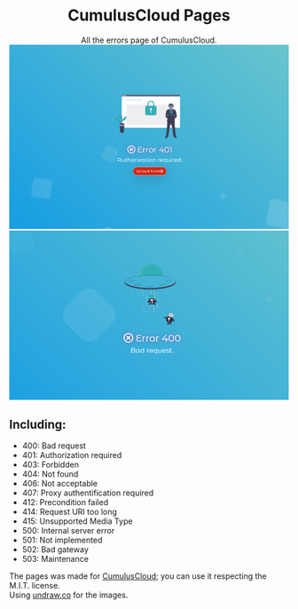 <h1 align="center">CumulusCloud Pages</h1>
<p align="center">
    All the errors page of CumulusCloud.
    <img src="docs/1.png" alt="Error 401" width="900px"/> <br /> <img src="docs/2.png" alt="Error 400" width="900px"/>
</p>

<h2>Including:</h2>
    <ul>
        <li>400: Bad request</li>
        <li>401: Authorization required</li>
        <li>403: Forbidden</li>
        <li>404: Not found</li>
        <li>406: Not acceptable</li> 
        <li>407: Proxy authentification required</li>
        <li>412: Precondition failed</li>
        <li>414: Request URI too long</li>
        <li>415: Unsupported Media Type</li>
        <li>500: Internal server error</li>
        <li>501: Not implemented</li>
        <li>502: Bad gateway</li>
        <li>503: Maintenance</li>
    </ul>

<p>The pages was made for <a href="https://cumuluscloud.fr">CumulusCloud</a>; you can use it respecting the M.I.T. license. <br />
Using <a href="https://undraw.co">undraw.co</a> for the images.</p>
